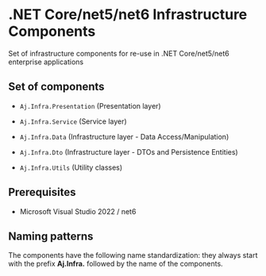 # .NET Core/net5/net6 Infrastructure Components

Set of infrastructure components for re-use in .NET Core/net5/net6 enterprise applications

## Set of components

- `Aj.Infra.Presentation` (Presentation layer)
- `Aj.Infra.Service` (Service layer)
- `Aj.Infra.Data` (Infrastructure layer - Data Access/Manipulation)

- `Aj.Infra.Dto` (Infrastructure layer - DTOs and Persistence Entities)
- `Aj.Infra.Utils` (Utility classes)

## Prerequisites

- Microsoft Visual Studio 2022 / net6

## Naming patterns

The components have the following name standardization: they always start with the prefix **Aj.Infra.** followed by the name of the components.

